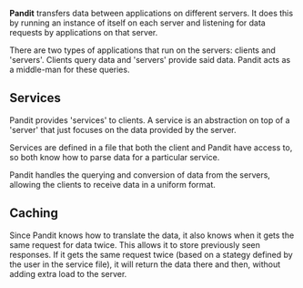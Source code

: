 **Pandit** transfers data between applications on different servers.
It does this by running an instance of itself on each server and listening for data requests by applications on that server.

There are two types of applications that run on the servers: clients and 'servers'.
Clients query data and 'servers' provide said data.
Pandit acts as a middle-man for these queries.

## Services

Pandit provides 'services' to clients. A service is an abstraction on top of a 'server' that
just focuses on the data provided by the server.

Services are defined in a file that both the client and Pandit have access to, so both know how to parse data for a particular service.

Pandit handles the querying and conversion of data from the servers, allowing the clients to receive data in a uniform format.

## Caching

Since Pandit knows how to translate the data, it also knows when it gets the same request for data twice.
This allows it to store previously seen responses. If it gets the same request twice (based on a stategy defined by the user in the service file), it will return the data there and then, without adding extra load to the server.
